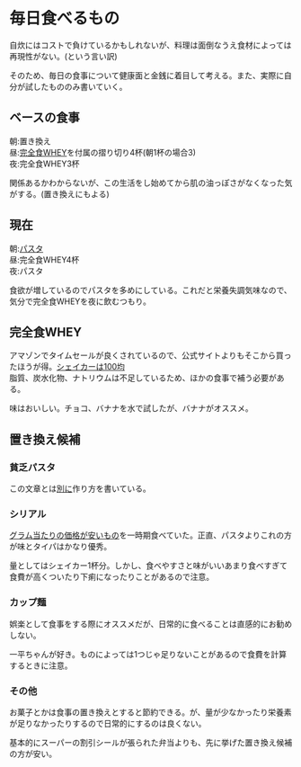# 毎日食べるもの
自炊にはコストで負けているかもしれないが、料理は面倒なうえ食材によっては再現性がない。(という言い訳)

そのため、毎日の食事について健康面と金銭に着目して考える。また、実際に自分が試したもののみ書いていく。

## ベースの食事
朝:置き換え  
昼:[完全食WHEY](https://amzn.asia/d/bGq5fZT)を付属の摺り切り4杯(朝1杯の場合3)  
夜:完全食WHEY3杯  

関係あるかわからないが、この生活をし始めてから肌の油っぽさがなくなった気がする。(置き換えにもよる)

## 現在
朝:[パスタ](https://github.com/AnoHobby/Learning/blob/main/Money/Meals/Poor_Mans_Pasta.md)  
昼:完全食WHEY4杯  
夜:パスタ  

食欲が増しているのでパスタを多めにしている。これだと栄養失調気味なので、気分で完全食WHEYを夜に飲むつもり。

## 完全食WHEY
アマゾンでタイムセールが良くされているので、公式サイトよりもそこから買ったほうが得。[シェイカーは100均](https://jp.daisonet.com/products/4905596155058)  
脂質、炭水化物、ナトリウムは不足しているため、ほかの食事で補う必要がある。

味はおいしい。チョコ、バナナを水で試したが、バナナがオススメ。

## 置き換え候補
### 貧乏パスタ
この文章とは[別に](https://github.com/AnoHobby/Learning/blob/main/Money/Meals/Poor_Mans_Pasta.md)作り方を書いている。

### シリアル
[グラム当たりの価格が安いもの](https://amzn.asia/d/f1gmQTg)を一時期食べていた。正直、パスタよりこれの方が味とタイパはかなり優秀。

量としてはシェイカー1杯分。しかし、食べやすさと味がいいあまり食べすぎて食費が高くついたり下痢になったりことがあるので注意。

### カップ麺
娯楽として食事をする際にオススメだが、日常的に食べることは直感的にお勧めしない。

一平ちゃんが好き。ものによっては1つじゃ足りないことがあるので食費を計算するときに注意。

### その他
お菓子とかは食事の置き換えとすると節約できる。が、量が少なかったり栄養素が足りなかったりするので日常的にするのは良くない。

基本的にスーパーの割引シールが張られた弁当よりも、先に挙げた置き換え候補の方が安い。
